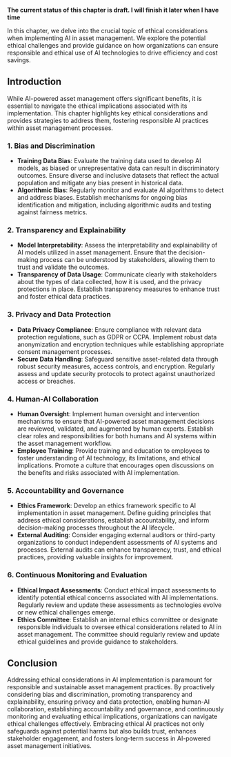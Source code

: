 **The current status of this chapter is draft. I will finish it later when I have time**

In this chapter, we delve into the crucial topic of ethical considerations when implementing AI in asset management. We explore the potential ethical challenges and provide guidance on how organizations can ensure responsible and ethical use of AI technologies to drive efficiency and cost savings.

Introduction
------------

While AI-powered asset management offers significant benefits, it is essential to navigate the ethical implications associated with its implementation. This chapter highlights key ethical considerations and provides strategies to address them, fostering responsible AI practices within asset management processes.

### 1. Bias and Discrimination

* **Training Data Bias**: Evaluate the training data used to develop AI models, as biased or unrepresentative data can result in discriminatory outcomes. Ensure diverse and inclusive datasets that reflect the actual population and mitigate any bias present in historical data.
* **Algorithmic Bias**: Regularly monitor and evaluate AI algorithms to detect and address biases. Establish mechanisms for ongoing bias identification and mitigation, including algorithmic audits and testing against fairness metrics.

### 2. Transparency and Explainability

* **Model Interpretability**: Assess the interpretability and explainability of AI models utilized in asset management. Ensure that the decision-making process can be understood by stakeholders, allowing them to trust and validate the outcomes.
* **Transparency of Data Usage**: Communicate clearly with stakeholders about the types of data collected, how it is used, and the privacy protections in place. Establish transparency measures to enhance trust and foster ethical data practices.

### 3. Privacy and Data Protection

* **Data Privacy Compliance**: Ensure compliance with relevant data protection regulations, such as GDPR or CCPA. Implement robust data anonymization and encryption techniques while establishing appropriate consent management processes.
* **Secure Data Handling**: Safeguard sensitive asset-related data through robust security measures, access controls, and encryption. Regularly assess and update security protocols to protect against unauthorized access or breaches.

### 4. Human-AI Collaboration

* **Human Oversight**: Implement human oversight and intervention mechanisms to ensure that AI-powered asset management decisions are reviewed, validated, and augmented by human experts. Establish clear roles and responsibilities for both humans and AI systems within the asset management workflow.
* **Employee Training**: Provide training and education to employees to foster understanding of AI technology, its limitations, and ethical implications. Promote a culture that encourages open discussions on the benefits and risks associated with AI implementation.

### 5. Accountability and Governance

* **Ethics Framework**: Develop an ethics framework specific to AI implementation in asset management. Define guiding principles that address ethical considerations, establish accountability, and inform decision-making processes throughout the AI lifecycle.
* **External Auditing**: Consider engaging external auditors or third-party organizations to conduct independent assessments of AI systems and processes. External audits can enhance transparency, trust, and ethical practices, providing valuable insights for improvement.

### 6. Continuous Monitoring and Evaluation

* **Ethical Impact Assessments**: Conduct ethical impact assessments to identify potential ethical concerns associated with AI implementations. Regularly review and update these assessments as technologies evolve or new ethical challenges emerge.
* **Ethics Committee**: Establish an internal ethics committee or designate responsible individuals to oversee ethical considerations related to AI in asset management. The committee should regularly review and update ethical guidelines and provide guidance to stakeholders.

Conclusion
----------

Addressing ethical considerations in AI implementation is paramount for responsible and sustainable asset management practices. By proactively considering bias and discrimination, promoting transparency and explainability, ensuring privacy and data protection, enabling human-AI collaboration, establishing accountability and governance, and continuously monitoring and evaluating ethical implications, organizations can navigate ethical challenges effectively. Embracing ethical AI practices not only safeguards against potential harms but also builds trust, enhances stakeholder engagement, and fosters long-term success in AI-powered asset management initiatives.
